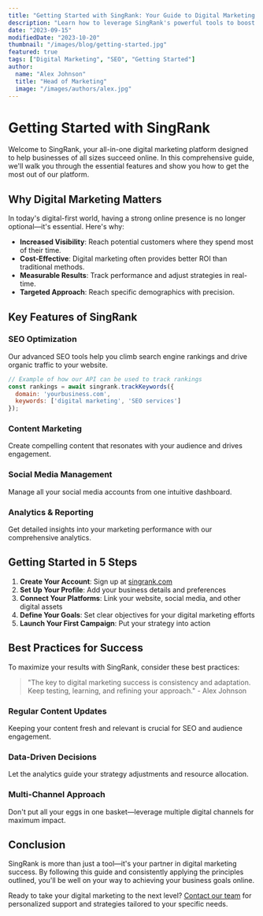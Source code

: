```yaml
---
title: "Getting Started with SingRank: Your Guide to Digital Marketing Success"
description: "Learn how to leverage SingRank's powerful tools to boost your online presence and drive meaningful results for your business."
date: "2023-09-15"
modifiedDate: "2023-10-20"
thumbnail: "/images/blog/getting-started.jpg"
featured: true
tags: ["Digital Marketing", "SEO", "Getting Started"]
author:
  name: "Alex Johnson"
  title: "Head of Marketing"
  image: "/images/authors/alex.jpg"
---
```


# Getting Started with SingRank

Welcome to SingRank, your all-in-one digital marketing platform designed to help businesses of all sizes succeed online. In this comprehensive guide, we'll walk you through the essential features and show you how to get the most out of our platform.

## Why Digital Marketing Matters

In today's digital-first world, having a strong online presence is no longer optional—it's essential. Here's why:

- **Increased Visibility**: Reach potential customers where they spend most of their time.
- **Cost-Effective**: Digital marketing often provides better ROI than traditional methods.
- **Measurable Results**: Track performance and adjust strategies in real-time.
- **Targeted Approach**: Reach specific demographics with precision.

## Key Features of SingRank

### SEO Optimization

Our advanced SEO tools help you climb search engine rankings and drive organic traffic to your website.

```javascript
// Example of how our API can be used to track rankings
const rankings = await singrank.trackKeywords({
  domain: 'yourbusiness.com',
  keywords: ['digital marketing', 'SEO services']
});
```

### Content Marketing

Create compelling content that resonates with your audience and drives engagement.

### Social Media Management

Manage all your social media accounts from one intuitive dashboard.

### Analytics & Reporting

Get detailed insights into your marketing performance with our comprehensive analytics.

## Getting Started in 5 Steps

1. **Create Your Account**: Sign up at [singrank.com](https://singrank.com)
2. **Set Up Your Profile**: Add your business details and preferences
3. **Connect Your Platforms**: Link your website, social media, and other digital assets
4. **Define Your Goals**: Set clear objectives for your digital marketing efforts
5. **Launch Your First Campaign**: Put your strategy into action

## Best Practices for Success

To maximize your results with SingRank, consider these best practices:

> "The key to digital marketing success is consistency and adaptation. Keep testing, learning, and refining your approach." - Alex Johnson

### Regular Content Updates

Keeping your content fresh and relevant is crucial for SEO and audience engagement.

### Data-Driven Decisions

Let the analytics guide your strategy adjustments and resource allocation.

### Multi-Channel Approach

Don't put all your eggs in one basket—leverage multiple digital channels for maximum impact.

## Conclusion

SingRank is more than just a tool—it's your partner in digital marketing success. By following this guide and consistently applying the principles outlined, you'll be well on your way to achieving your business goals online.

Ready to take your digital marketing to the next level? [Contact our team](https://singrank.com/contact) for personalized support and strategies tailored to your specific needs.